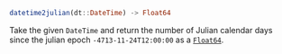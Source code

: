 ```julia
datetime2julian(dt::DateTime) -> Float64
```

Take the given `DateTime` and return the number of Julian calendar days since the julian epoch `-4713-11-24T12:00:00` as a [`Float64`](@ref).
